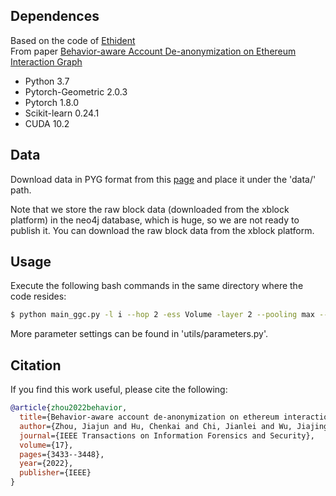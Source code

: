 ## Dependences
Based on the code of [Ethident](https://github.com/jjzhou012/Ethident)<br>
From paper [ Behavior-aware Account De-anonymization on Ethereum Interaction Graph ](https://arxiv.org/pdf/2203.09360)
- Python 3.7
- Pytorch-Geometric 2.0.3
- Pytorch 1.8.0
- Scikit-learn 0.24.1
- CUDA 10.2


## Data
Download data in PYG format from this [page](https://www.notion.so/jjzhou/Ethident-Data-861199675dc7454eb36157eeee09cf5b) and place it under the 'data/' path.

Note that we store the raw block data (downloaded from the xblock platform) in the neo4j database, which is huge, so we are not ready to publish it. You can download the raw block data from the xblock platform.

## Usage
Execute the following bash commands in the same directory where the code resides:
  ```bash
  $ python main_ggc.py -l i --hop 2 -ess Volume -layer 2 --pooling max --hidden_dim 128 --batch_size 32 --lr 0.001 --dropout 0.2 -undir 1 --aug edgeRemove+identity --aug_prob1 0.1
  ```
More parameter settings can be found in 'utils/parameters.py'.


## Citation

If you find this work useful, please cite the following:

```bib
@article{zhou2022behavior,
  title={Behavior-aware account de-anonymization on ethereum interaction graph},
  author={Zhou, Jiajun and Hu, Chenkai and Chi, Jianlei and Wu, Jiajing and Shen, Meng and Xuan, Qi},
  journal={IEEE Transactions on Information Forensics and Security},
  volume={17},
  pages={3433--3448},
  year={2022},
  publisher={IEEE}
}
```

